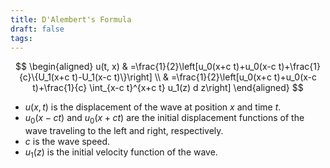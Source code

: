 ```yaml
---
title: D'Alembert's Formula
draft: false
tags:
---
```

  

$$
\begin{aligned}
u(t, x) & =\frac{1}{2}\left[u_0(x+c t)+u_0(x-c t)+\frac{1}{c}\{U_1(x+c t)-U_1(x-c t)\}\right] \\
& =\frac{1}{2}\left[u_0(x+c t)+u_0(x-c t)+\frac{1}{c} \int_{x-c t}^{x+c t} u_1(z) d z\right]
\end{aligned}
$$

- $u(x, t)$ is the displacement of the wave at position $x$ and time $t$.
- $u_0(x - ct)$ and $u_0(x + ct)$ are the initial displacement functions of the wave traveling to the left and right, respectively.
- $c$ is the wave speed.
- $u_1(z)$ is the initial velocity function of the wave.



